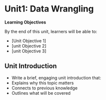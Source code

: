 # Unit1: Data Wrangling

**Learning Objectives**

By the end of this unit, learners will be able to: 

- [Unit Objective 1] 
- [unit Objective 2] 
- [unit Objective 3] 


## Unit Introduction 

- Write a brief, engaging unit introduction that: 
- Explains why this topic matters 
- Connects to previous knowledge 
- Outlines what will be covered 


 